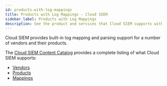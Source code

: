 ```yaml
---
id: products-with-log-mappings
title: Products with Log Mappings - Cloud SIEM
sidebar_label: Products with Log Mappings
description: See the product and services that Cloud SIEM supports with log mappings and parsers.
---
```


Cloud SIEM provides built-in log mapping and parsing support for a number of vendors and their products. 

The [Cloud SIEM Content Catalog](https://github.com/SumoLogic/cloud-siem-content-catalog) provides a complete listing of what Cloud SIEM supports:
* [Vendors](https://github.com/SumoLogic/cloud-siem-content-catalog/blob/master/vendors/README.md)
* [Products](https://github.com/SumoLogic/cloud-siem-content-catalog/blob/master/products/README.md)
* [Mappings](https://github.com/SumoLogic/cloud-siem-content-catalog/blob/master/mappings/README.md)


